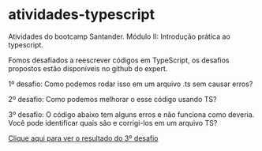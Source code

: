 # atividades-typescript
Atividades do bootcamp Santander. Módulo II: Introdução prática ao typescript.

Fomos desafiados a reescrever códigos em TypeScript, os desafios propostos estão disponíveis no github do expert.

1º desafio: Como podemos rodar isso em um arquivo .ts sem causar erros? 

2º desafio: Como podemos melhorar o esse código usando TS? 

3º desafio: O código abaixo tem alguns erros e não funciona como deveria. Você pode identificar quais são e corrigi-los em um arquivo TS? 

[Clique aqui para ver o resultado do 3º desafio](https://felipecesargm.github.io/atividades-typescript/)
